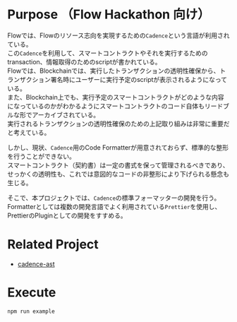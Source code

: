 # Purpose （Flow Hackathon 向け）

Flowでは、Flowのリソース志向を実現するための`Cadence`という言語が利用されている。  
この`Cadence`を利用して、スマートコントラクトやそれを実行するためのtransaction、情報取得のためのscriptが書かれている。  
Flowでは、Blockchainでは、実行したトランザクションの透明性確保から、トランザクション署名時にユーザーに実行予定のscriptが表示されるようになっている。  
また、Blockchain上でも、実行予定のスマートコントラクトがどのような内容になっているのかがわかるようにスマートコントラクトのコード自体もリードブルな形でアーカイブされている。  
実行されるトランザクションの透明性確保のための上記取り組みは非常に重要だと考えている。  

しかし、現状、`Cadence`用のCode Formatterが用意されておらず、標準的な整形を行うことができない。  
スマートコントラクト（契約書）は一定の書式を保って管理されるべきであり、せっかくの透明性も、これでは意図的なコードの非整形により下げられる懸念も生じる。  

そこで、本プロジェクトでは、`Cadence`の標準フォーマッターの開発を行う。  
Formatterとしては複数の開発言語でよく利用されている`Prettier`を使用し、PrettierのPluginとしての開発をすすめる。

# Related Project

- [cadence-ast](https://github.com/meganepro/cadence-ast)

# Execute

```sh
npm run example
```